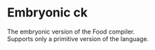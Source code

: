 # Embryonic ck
The embryonic version of the Food compiler.  
Supports only a primitive version of the language.